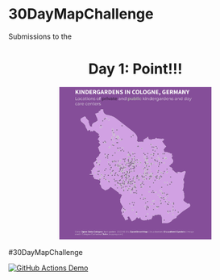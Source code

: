 
# 30DayMapChallenge

Submissions to the



<h1 align="center"> Day 1: Point!!! </h1>

  <p align="center">
    <img src="https://github.com/BB1464/30DayMapChallenge/blob/master/Plot/day01_points_01.png" width="60%">
      </p>




#30DayMapChallenge












[![GitHub Actions Demo](https://github.com/BB1464/30DayMapChallenge/actions/workflows/run_pipeline.yml/badge.svg)](https://github.com/BB1464/30DayMapChallenge/actions/workflows/run_pipeline.yml)
